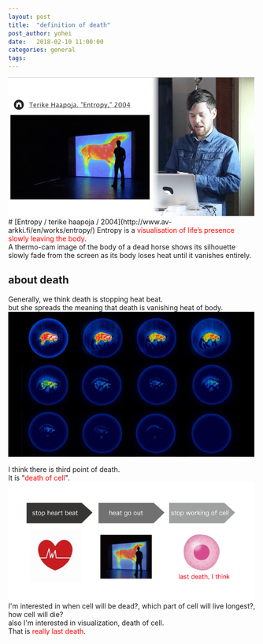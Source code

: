 ```yaml
---
layout: post
title:  "definition of death"
post_author: yohei
date:   2018-02-10 11:00:00
categories: general
tags: 
---
```



<img src="/images/entropy.png" width="500px">
# [Entropy / terike haapoja / 2004](http://www.av-arkki.fi/en/works/entropy/) 
Entropy is a <span style="color : red">visualisation of life’s presence slowly leaving the body</span>.<br> 
A thermo-cam image of the body of a dead horse shows its silhouette slowly fade from the screen as its body loses heat until it vanishes entirely.<br>

## about death
Generally, we think death is stopping heat beat.<br>
but she spreads the meaning that death is vanishing heat of body.<br>
<img src="/images/12death.jpg" width="500px"><br>


I think there is third point of death.<br>
It is "<span style="color : red;">death of cell</span>".<br>
<img src="/images/third_death.png" width="500px"><br>
I'm interested in when cell will be dead?, which part of cell will live longest?, how cell will die?<br>
also I'm interested in visualization, death of cell.<br>
That is <span style="color : red;">really last death</span>.<br>



